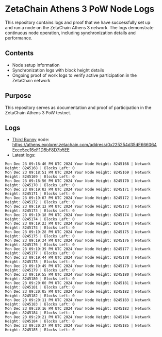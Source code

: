 # ZetaChain Athens 3 PoW Node Logs
This repository contains logs and proof that we have successfully set up and run a node on the ZetaChain Athens 3 network. The logs demonstrate continuous node operation, including synchronization details and performance.

## Contents
- Node setup information
- Synchronization logs with block height details
- Ongoing proof of work logs to verify active participation in the ZetaChain network

## Purpose
This repository serves as documentation and proof of participation in the ZetaChain Athens 3 PoW testnet.

## Logs

- [Third Bunny](https://thirdbunny.xyz/) node: https://athens.explorer.zetachain.com/address/0x225254d35dE666064Eccc5ce16eF1D8bF8D7b5EE
- Latest logs:
```
Mon Dec 23 09:18:46 PM UTC 2024 Your Node Height: 8245168 | Network Height: 8245168 | Blocks Left: 0
Mon Dec 23 09:18:51 PM UTC 2024 Your Node Height: 8245169 | Network Height: 8245169 | Blocks Left: 0
Mon Dec 23 09:18:56 PM UTC 2024 Your Node Height: 8245170 | Network Height: 8245170 | Blocks Left: 0
Mon Dec 23 09:19:02 PM UTC 2024 Your Node Height: 8245171 | Network Height: 8245171 | Blocks Left: 0
Mon Dec 23 09:19:07 PM UTC 2024 Your Node Height: 8245172 | Network Height: 8245172 | Blocks Left: 0
Mon Dec 23 09:19:12 PM UTC 2024 Your Node Height: 8245173 | Network Height: 8245173 | Blocks Left: 0
Mon Dec 23 09:19:18 PM UTC 2024 Your Node Height: 8245174 | Network Height: 8245174 | Blocks Left: 0
Mon Dec 23 09:19:23 PM UTC 2024 Your Node Height: 8245174 | Network Height: 8245174 | Blocks Left: 0
Mon Dec 23 09:19:28 PM UTC 2024 Your Node Height: 8245175 | Network Height: 8245175 | Blocks Left: 0
Mon Dec 23 09:19:34 PM UTC 2024 Your Node Height: 8245176 | Network Height: 8245176 | Blocks Left: 0
Mon Dec 23 09:19:39 PM UTC 2024 Your Node Height: 8245177 | Network Height: 8245177 | Blocks Left: 0
Mon Dec 23 09:19:44 PM UTC 2024 Your Node Height: 8245178 | Network Height: 8245178 | Blocks Left: 0
Mon Dec 23 09:19:49 PM UTC 2024 Your Node Height: 8245179 | Network Height: 8245179 | Blocks Left: 0
Mon Dec 23 09:19:55 PM UTC 2024 Your Node Height: 8245180 | Network Height: 8245180 | Blocks Left: 0
Mon Dec 23 09:20:00 PM UTC 2024 Your Node Height: 8245181 | Network Height: 8245181 | Blocks Left: 0
Mon Dec 23 09:20:05 PM UTC 2024 Your Node Height: 8245182 | Network Height: 8245182 | Blocks Left: 0
Mon Dec 23 09:20:11 PM UTC 2024 Your Node Height: 8245183 | Network Height: 8245183 | Blocks Left: 0
Mon Dec 23 09:20:16 PM UTC 2024 Your Node Height: 8245183 | Network Height: 8245184 | Blocks Left: 1
Mon Dec 23 09:20:21 PM UTC 2024 Your Node Height: 8245184 | Network Height: 8245184 | Blocks Left: 0
Mon Dec 23 09:20:27 PM UTC 2024 Your Node Height: 8245185 | Network Height: 8245185 | Blocks Left: 0
```
